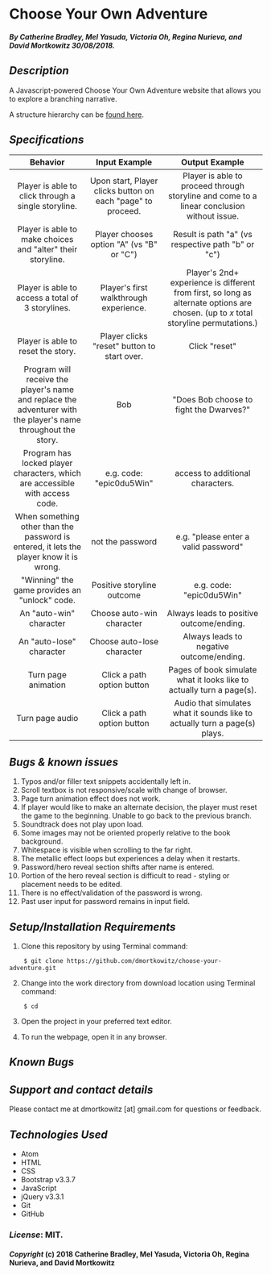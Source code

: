 # Choose Your Own Adventure

##### By Catherine Bradley, Mel Yasuda, Victoria Oh, Regina Nurieva, and David Mortkowitz 30/08/2018.

## *Description*
A Javascript-powered Choose Your Own Adventure website that allows you to explore a branching narrative.

A structure hierarchy can be [found here](https://docs.google.com/spreadsheets/d/1Zd9EcBgLgCjJfib7R2PkwFMDRbXAdpBJpQ0MGw0BcZs/edit#gid=0).

## *Specifications*

| Behavior         |Input Example| Output Example|
|:-------------:|:-------------:|:-------------:|
| Player is able to click through a single storyline.| Upon start, Player clicks button on each "page" to proceed. | Player is able to proceed through storyline and come to a linear conclusion without issue. |
| Player is able to make choices and "alter" their storyline. | Player chooses option "A" (vs "B" or "C") | Result is path "a" (vs respective path "b" or "c") |
| Player is able to access a total of 3 storylines. | Player's first walkthrough experience. | Player's 2nd+ experience is different from first, so long as alternate options are chosen. (up to *x* total storyline permutations.)|
| Player is able to reset the story. | Player clicks "reset" button to start over. | Click "reset" | Takes player back to title page. |
| Program will receive the player's name and replace the adventurer with the player's name throughout the story. | Bob | "Does Bob choose to fight the Dwarves?" |
| Program has locked player characters, which are accessible with access code. | e.g. code: "epic0du5Win" | access to additional characters. |
| When something other than the password is entered, it lets the player know it is wrong. | not the password | e.g. "please enter a valid password" |
| "Winning" the game provides an "unlock" code. | Positive storyline outcome | e.g. code: "epic0du5Win" |
| An "auto-win" character | Choose auto-win character | Always leads to positive outcome/ending. |
| An "auto-lose" character | Choose auto-lose character | Always leads to negative outcome/ending. |
| Turn page animation | Click a path option button | Pages of book simulate what it looks like to actually turn a page(s). |
| Turn page audio | Click a path option button | Audio that simulates what it sounds like to actually turn a page(s) plays. |

## *Bugs & known issues*
1. Typos and/or filler text snippets accidentally left in.
2. Scroll textbox is not responsive/scale with change of browser.
3. Page turn animation effect does not work.
4. If player would like to make an alternate decision, the player must reset the game to the beginning. Unable to go back to the previous branch.
5. Soundtrack does not play upon load.
6. Some images may not be oriented properly relative to the book background.
7. Whitespace is visible when scrolling to the far right.
8. The metallic effect loops but experiences a delay when it restarts.
9. Password/hero reveal section shifts after name is entered.
10. Portion of the hero reveal section is difficult to read - styling or placement needs to be edited.
11. There is no effect/validation of the password is wrong.
12. Past user input for password remains in input field.


## *Setup/Installation Requirements*

1. Clone this repository by using Terminal command:
```
    $ git clone https://github.com/dmortkowitz/choose-your-adventure.git
```
2. Change into the work directory from download location using Terminal command:
```
    $ cd
```
3. Open the project in your preferred text editor.

4. To run the webpage, open it in any browser.

## *Known Bugs*


## *Support and contact details*

Please contact me at dmortkowitz [at] gmail.com for questions or feedback.

## *Technologies Used*

* Atom
* HTML
* CSS
* Bootstrap v3.3.7
* JavaScript
* jQuery v3.3.1    
* Git
* GitHub

### *License*: MIT.

#### *Copyright* (c) 2018 Catherine Bradley, Mel Yasuda, Victoria Oh, Regina Nurieva, and David Mortkowitz

